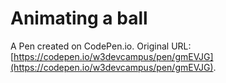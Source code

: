 # Animating a ball

A Pen created on CodePen.io. Original URL: [https://codepen.io/w3devcampus/pen/gmEVJG](https://codepen.io/w3devcampus/pen/gmEVJG).


